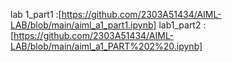lab 1_part1 :[https://github.com/2303A51434/AIML-LAB/blob/main/aiml_a1_part1.ipynb]
lab1_part2 :[https://github.com/2303A51434/AIML-LAB/blob/main/aiml_a1_PART%202%20.ipynb]

